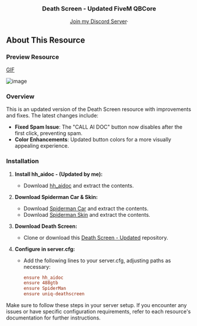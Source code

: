 <div id="top"></div>

<br />
<div align="center">
 

  <h3 align="center">Death Screen - Updated FiveM QBCore</h3>

  <p align="center">
    <a href="https://discord.gg/kurdivan">Join my Discord Server</a>·
  </p>
</div>

## About This Resource

### Preview Resource 
<a href="https://i.ibb.co/Y0cKd86/outnew.gif" target="_blank">GIF</a>

![image](https://github.com/DlgshKurd/uniq-deathscreen/assets/96995162/d0c7f9db-3bec-45e0-b7b7-acbb3f4162d8)



### Overview

This is an updated version of the Death Screen resource with improvements and fixes. The latest changes include:

- **Fixed Spam Issue**: The "CALL AI DOC" button now disables after the first click, preventing spam.
- **Color Enhancements**: Updated button colors for a more visually appealing experience.

### Installation

1. **Install hh_aidoc - (Updated by me):**
   - Download [hh_aidoc](https://cdn.discordapp.com/attachments/1207783778639155301/1213998548568506428/hh_aidoc.zip?ex=65f78340&is=65e50e40&hm=35a56dc265179c921f4d84d640e362ffbb20d2ba5e5a4c980846e1e25b242f74&) and extract the contents.

2. **Download Spiderman Car & Skin:**
   - Download [Spiderman Car](https://cdn.discordapp.com/attachments/1207783778639155301/1213991527726981170/488gtb.zip?ex=65f77cb7&is=65e507b7&hm=b9725150ab64a249a90a94ac19b683aa04616dedf03ce65917073dafc8caaa46&) and extract the contents.
   - Download [Spiderman Skin](https://cdn.discordapp.com/attachments/1207783778639155301/1214002705861709854/SpiderMan.zip?ex=65f78720&is=65e51220&hm=828a6a9c582c25b16a349952a8cea58faa10409b24848aaa5dbc7505522bd676&) and extract the contents.

3. **Download Death Screen:**
   - Clone or download this [Death Screen - Updated](https://github.com/DlgshKurd/uniq-deathscreen.git) repository.

4. **Configure in server.cfg:**
   - Add the following lines to your server.cfg, adjusting paths as necessary:
     ```cfg
     ensure hh_aidoc
     ensure 488gtb
     ensure SpiderMan
     ensure uniq-deathscreen 
     ```

Make sure to follow these steps in your server setup. If you encounter any issues or have specific configuration requirements, refer to each resource's documentation for further instructions.


